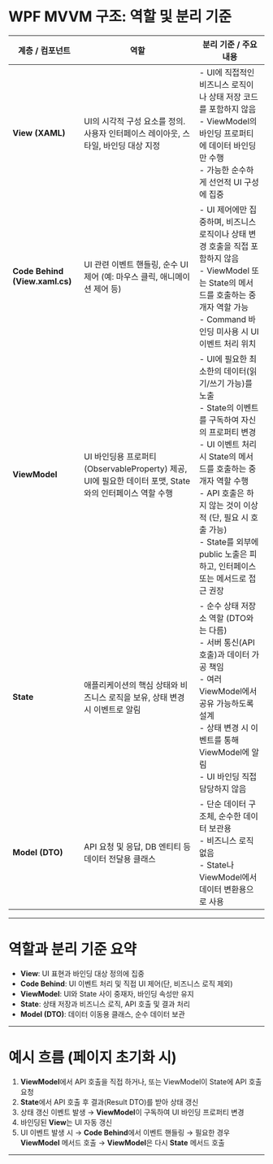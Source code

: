 # WPF MVVM 구조: 역할 및 분리 기준

| 계층 / 컴포넌트 | 역할 | 분리 기준 / 주요 내용 |
|----------------|-------|-------------------|
| **View (XAML)** | UI의 시각적 구성 요소를 정의. 사용자 인터페이스 레이아웃, 스타일, 바인딩 대상 지정 | - UI에 직접적인 비즈니스 로직이나 상태 저장 코드를 포함하지 않음<br>- ViewModel의 바인딩 프로퍼티에 데이터 바인딩만 수행<br>- 가능한 순수하게 선언적 UI 구성에 집중 |
| **Code Behind (View.xaml.cs)** | UI 관련 이벤트 핸들링, 순수 UI 제어 (예: 마우스 클릭, 애니메이션 제어 등) | - UI 제어에만 집중하며, 비즈니스 로직이나 상태 변경 호출을 직접 포함하지 않음<br>- ViewModel 또는 State의 메서드를 호출하는 중개자 역할 가능<br>- Command 바인딩 미사용 시 UI 이벤트 처리 위치 |
| **ViewModel** | UI 바인딩용 프로퍼티(ObservableProperty) 제공, UI에 필요한 데이터 포맷, State와의 인터페이스 역할 수행 | - UI에 필요한 최소한의 데이터(읽기/쓰기 가능)를 노출<br>- State의 이벤트를 구독하여 자신의 프로퍼티 변경<br>- UI 이벤트 처리 시 State의 메서드를 호출하는 중개자 역할 수행<br>- API 호출은 하지 않는 것이 이상적 (단, 필요 시 호출 가능)<br>- State를 외부에 public 노출은 피하고, 인터페이스 또는 메서드로 접근 권장 |
| **State** | 애플리케이션의 핵심 상태와 비즈니스 로직을 보유, 상태 변경 시 이벤트로 알림 | - 순수 상태 저장소 역할 (DTO와는 다름)<br>- 서버 통신(API 호출)과 데이터 가공 책임<br>- 여러 ViewModel에서 공유 가능하도록 설계<br>- 상태 변경 시 이벤트를 통해 ViewModel에 알림<br>- UI 바인딩 직접 담당하지 않음 |
| **Model (DTO)** | API 요청 및 응답, DB 엔티티 등 데이터 전달용 클래스 | - 단순 데이터 구조체, 순수한 데이터 보관용<br>- 비즈니스 로직 없음<br>- State나 ViewModel에서 데이터 변환용으로 사용 |

---

# 역할과 분리 기준 요약

- **View**: UI 표현과 바인딩 대상 정의에 집중  
- **Code Behind**: UI 이벤트 처리 및 직접 UI 제어(단, 비즈니스 로직 제외)  
- **ViewModel**: UI와 State 사이 중재자, 바인딩 속성만 유지  
- **State**: 상태 저장과 비즈니스 로직, API 호출 및 결과 처리  
- **Model (DTO)**: 데이터 이동용 클래스, 순수 데이터 보관  

---

# 예시 흐름 (페이지 초기화 시)

1. **ViewModel**에서 API 호출을 직접 하거나, 또는 ViewModel이 State에 API 호출 요청  
2. **State**에서 API 호출 후 결과(Result DTO)를 받아 상태 갱신  
3. 상태 갱신 이벤트 발생 → **ViewModel**이 구독하여 UI 바인딩 프로퍼티 변경  
4. 바인딩된 **View**는 UI 자동 갱신  
5. UI 이벤트 발생 시 → **Code Behind**에서 이벤트 핸들링 → 필요한 경우 **ViewModel** 메서드 호출 → **ViewModel**은 다시 **State** 메서드 호출

---
